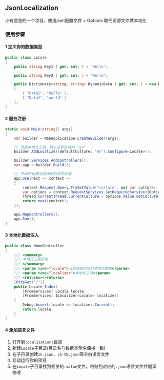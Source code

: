 ## JsonLocalization
小有意思的一个项目，使用json配置文件 + Options 取代资源文件做本地化

### 使用步骤
#### 1 定义你的数据类型
```c#
public class Locale
{
    public string Key1 { get; set; } = "Hello";

    public string Key2 { get; set; } = "World";

    public Dictionary<string, string> DynamicData { get; set; } = new Dictionary<string, string>
    {
        { "Data1", "hello" },
        { "Data2", "world" }        
    };
}
```

#### 2 服务注册
```c#
static void Main(string[] args)
{
    var builder = WebApplication.CreateBuilder(args);

    // 添加本地化工具，默认语言区域为 "en"
    builder.AddLocalizer(defaultCulture: "en").Configure<Locale>();

    builder.Services.AddControllers();
    var app = builder.Build();

    // 中间件设置当前线程的语言区域
    app.Use(next => context =>
    {
        context.Request.Query.TryGetValue("culture", out var culture);
        var options = context.RequestServices.GetRequiredService<IOptions<LocalizerOptions>>();
        Thread.CurrentThread.CurrentCulture = options.Value.GetCulture(culture);
        return next(context);
    });

    app.MapControllers();
    app.Run();
} 
```


#### 3 本地化数据注入
```c#
public class HomeController
{
    /// <summary>
    /// 本地化工具示例
    /// </summary>
    /// <param name="locale">当前线程对应的本地化数据</param>
    /// <param name="localizer">本地化工具</param>
    /// <returns></returns>
    [HttpGet("/")]
    public Locale Index(
        [FromServices] Locale locale,
        [FromServices] ILocalizer<Locale> localizer)
    {
        Debug.Assert(locale == localizer.Current);
        return locale;
    }
}
```

#### 4 添加语言文件
1. 打开到`localizations`目录
2. 新建`Locale`子目录(目录名与数据类型名保持一致)
3. 在子目录创建`zh.json`、`zh-CN.json`等空白语言文件
4. 启动运行你的项目
5. 在`Locale`子目录找到相关的`.value`文件，粘贴到对应的`.json`语言文件并翻译修改